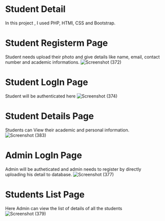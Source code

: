 # Student Detail
In this project , I used PHP, HTMl, CSS and Bootstrap.

# Student Registerm Page
Student needs upload their photo and give details like name, email, contact number and academic informations.
![Screenshot (372)](https://user-images.githubusercontent.com/93184409/145718263-f4c0f506-6b1c-4ca5-8145-b7ae497d9b56.png)

# Student LogIn Page
Student will be authenticated here
![Screenshot (374)](https://user-images.githubusercontent.com/93184409/145718027-12d60154-8474-486e-8693-d3d19306db1a.png)

# Student Details Page
Students can View their academic and personal information.
![Screenshot (383)](https://user-images.githubusercontent.com/93184409/145718326-bd0cd7b8-b201-4ef6-b6c0-f30182520ec7.png)

# Admin LogIn Page
Admin will be autheticated and admin needs to register by directly uploading his detail to database.
![Screenshot (377)](https://user-images.githubusercontent.com/93184409/145718219-7ade7eb2-5c1d-453a-849c-1148e573016c.png)

# Students List Page
Here Admin can view the list of details of all the students
![Screenshot (379)](https://user-images.githubusercontent.com/93184409/145718238-821ceedc-b894-4f23-a40f-485bb163d702.png)

